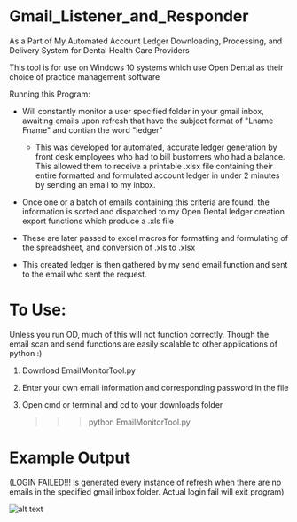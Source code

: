 # Gmail_Listener_and_Responder
As a Part of My Automated Account Ledger Downloading, Processing, and Delivery System for Dental Health Care Providers 

This tool is for use on Windows 10 systems which use Open Dental as their choice of practice management software

Running this Program:
- Will constantly monitor a user specified folder in your gmail inbox, awaiting emails upon refresh that have the subject format of "Lname Fname" and contian the word "ledger"
     - This was developed for automated, accurate ledger generation by front desk employees who had to bill bustomers who had a balance. This allowed them to receive a printable .xlsx file containing their entire formatted and formulated account ledger in under 2 minutes by sending an email to my inbox.
     
- Once one or a batch of emails containing this criteria are found, the information is sorted and dispatched to my Open Dental ledger creation export functions which produce a .xls file

- These are later passed to excel macros for formatting and formulating of the spreadsheet, and conversion of .xls to .xlsx

- This created ledger is then gathered by my send email function and sent to the email who sent the request.

# To Use:
Unless you run OD, much of this will not function correctly. Though the email scan and send functions are easily scalable to other applications of python :)

1. Download EmailMonitorTool.py
2. Enter your own email information and corresponding password in the file
3. Open cmd or terminal and cd to your downloads folder
      
      >>> python EmailMonitorTool.py
        
 # Example Output 
 (LOGIN FAILED!!! is generated every instance of refresh when there are no emails in the specified gmail inbox folder. Actual login fail will exit program)
 
![alt text](https://i.ibb.co/fkQgXCH/Screen-Shot-2020-06-25-at-12-14-32-PM.png)


